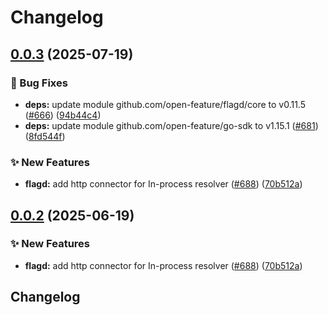 # Changelog

## [0.0.3](https://github.com/gdegiorgio/go-sdk-contrib/compare/tools/flagd-http-connector-v0.0.2...tools/flagd-http-connector/v0.0.3) (2025-07-19)


### 🐛 Bug Fixes

* **deps:** update module github.com/open-feature/flagd/core to v0.11.5 ([#666](https://github.com/gdegiorgio/go-sdk-contrib/issues/666)) ([94b44c4](https://github.com/gdegiorgio/go-sdk-contrib/commit/94b44c4aed982ac54b91bd82a2cf8400c1b622c0))
* **deps:** update module github.com/open-feature/go-sdk to v1.15.1 ([#681](https://github.com/gdegiorgio/go-sdk-contrib/issues/681)) ([8fd544f](https://github.com/gdegiorgio/go-sdk-contrib/commit/8fd544ff81fd25eed655a214aa1ae1906a436f0d))


### ✨ New Features

* **flagd:** add http connector for In-process resolver ([#688](https://github.com/gdegiorgio/go-sdk-contrib/issues/688)) ([70b512a](https://github.com/gdegiorgio/go-sdk-contrib/commit/70b512aa26999be9f08f74936a812b30758f140d))

## [0.0.2](https://github.com/open-feature/go-sdk-contrib/compare/tools/flagd-http-connector-v0.0.1...tools/flagd-http-connector/v0.0.2) (2025-06-19)


### ✨ New Features

* **flagd:** add http connector for In-process resolver ([#688](https://github.com/open-feature/go-sdk-contrib/issues/688)) ([70b512a](https://github.com/open-feature/go-sdk-contrib/commit/70b512aa26999be9f08f74936a812b30758f140d))

## Changelog
